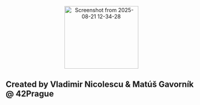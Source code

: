 <p align="center">
  <img width="195" height="166" alt="Screenshot from 2025-08-21 12-34-28" src="https://github.com/user-attachments/assets/c5f6b777-44ad-4229-a5fa-6582b1072231" />
  <br>
          <h2> Created by Vladimir Nicolescu & Matúš Gavorník @ 42Prague </h2>
</p>
